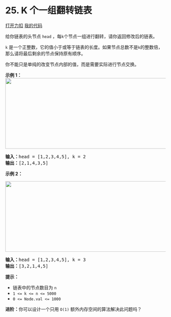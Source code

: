 # 25. K 个一组翻转链表

[打开力扣](https://leetcode.cn/problems/reverse-nodes-in-k-group) [我的代码](25.reverse_nodes_in_k_group.py)

给你链表的头节点 <code>head</code> ，每<code>k</code><em></em>个节点一组进行翻转，请你返回修改后的链表。

<code>k</code> 是一个正整数，它的值小于或等于链表的长度。如果节点总数不是<code>k</code><em></em>的整数倍，那么请将最后剩余的节点保持原有顺序。

你不能只是单纯的改变节点内部的值，而是需要实际进行节点交换。



<strong>示例 1：</strong>
<img alt="" src="https://assets.leetcode.com/uploads/2020/10/03/reverse_ex1.jpg" style="width: 542px; height: 222px;" />
<pre>
<strong>输入：</strong>head = [1,2,3,4,5], k = 2
<strong>输出：</strong>[2,1,4,3,5]
</pre>

<strong>示例 2：</strong>

<img alt="" src="https://assets.leetcode.com/uploads/2020/10/03/reverse_ex2.jpg" style="width: 542px; height: 222px;" />

<pre>
<strong>输入：</strong>head = [1,2,3,4,5], k = 3
<strong>输出：</strong>[3,2,1,4,5]
</pre>


<strong>提示：</strong>

<ul>
	<li>链表中的节点数目为 <code>n</code></li>
	<li><code>1 <= k <= n <= 5000</code></li>
	<li><code>0 <= Node.val <= 1000</code></li>
</ul>



<strong>进阶：</strong>你可以设计一个只用 <code>O(1)</code> 额外内存空间的算法解决此问题吗？

<ul>
</ul>
